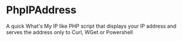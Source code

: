 # PhpIPAddress
A quick What's My IP like PHP script that displays your IP address and serves the address only to Curl, WGet or Powershell
